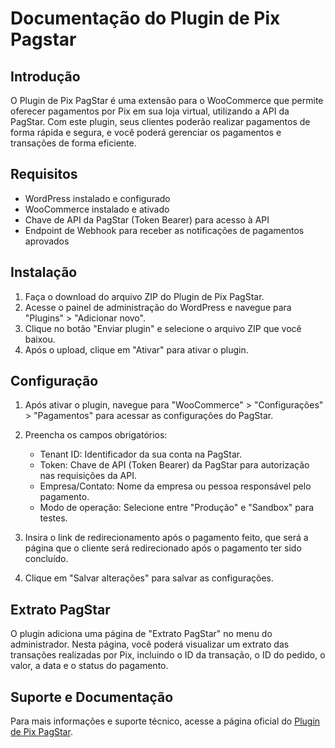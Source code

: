 <h1>Documentação do Plugin de Pix Pagstar</h1>
<h2>Introdução</h2>
<p>O Plugin de Pix PagStar é uma extensão para o WooCommerce que permite oferecer pagamentos por Pix em sua loja virtual, utilizando a API da PagStar. Com este plugin, seus clientes poderão realizar pagamentos de forma rápida e segura, e você poderá gerenciar os pagamentos e transações de forma eficiente.</p>
<h2>Requisitos</h2>
<ul>
  <li>WordPress instalado e configurado</li>
  <li>WooCommerce instalado e ativado</li>
  <li>Chave de API da PagStar (Token Bearer) para acesso à API</li>
  <li>Endpoint de Webhook para receber as notificações de pagamentos aprovados</li>
</ul>
<h2>Instalação</h2>
<ol>
  <li>Faça o download do arquivo ZIP do Plugin de Pix PagStar.</li>
  <li>Acesse o painel de administração do WordPress e navegue para "Plugins" &gt; "Adicionar novo".</li>
  <li>Clique no botão "Enviar plugin" e selecione o arquivo ZIP que você baixou.</li>
  <li>Após o upload, clique em "Ativar" para ativar o plugin.</li>
</ol>
<h2>Configuração</h2>
<ol>
  <li>
    <p>Após ativar o plugin, navegue para "WooCommerce" &gt; "Configurações" &gt; "Pagamentos" para acessar as configurações do PagStar.</p>
  </li>
  <li>
    <p>Preencha os campos obrigatórios:</p>
    <ul>
      <li>Tenant ID: Identificador da sua conta na PagStar.</li>
      <li>Token: Chave de API (Token Bearer) da PagStar para autorização nas requisições da API.</li>
      <li>Empresa/Contato: Nome da empresa ou pessoa responsável pelo pagamento.</li>
      <li>Modo de operação: Selecione entre "Produção" e "Sandbox" para testes.</li>
    </ul>
  </li>
  <li>
    <p>Insira o link de redirecionamento após o pagamento feito, que será a página que o cliente será redirecionado após o pagamento ter sido concluído.</p>
  </li>
  <li>
    <p>Clique em "Salvar alterações" para salvar as configurações.</p>
  </li>
</ol>
<h2>Extrato PagStar</h2>
<p>O plugin adiciona uma página de "Extrato PagStar" no menu do administrador. Nesta página, você poderá visualizar um extrato das transações realizadas por Pix, incluindo o ID da transação, o ID do pedido, o valor, a data e o status do pagamento.</p>
<h2>Suporte e Documentação</h2>
<p>Para mais informações e suporte técnico, acesse a página oficial do <a href="https://pagstar.com/plugin" target="_new">Plugin de Pix PagStar</a>.</p>